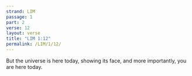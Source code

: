 ```yaml
---
strand: LIM
passage: 1
part: 2
verse: 12
layout: verse
title: "LIM 1:12"
permalink: /LIM/1/12/
---
```

But the universe is here today, showing its face, and more importantly, you are here today.
